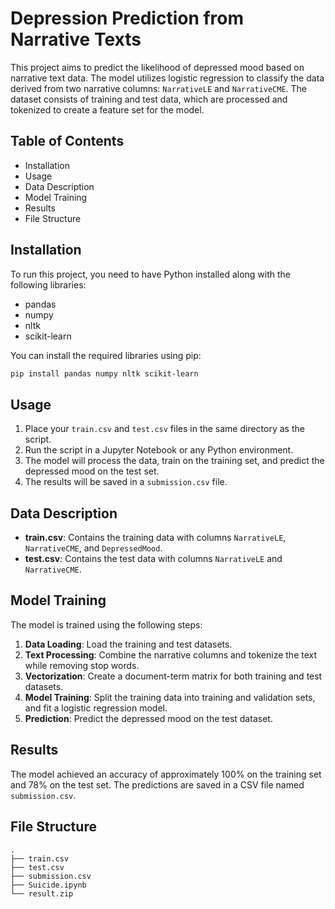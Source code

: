 # Depression Prediction from Narrative Texts

This project aims to predict the likelihood of depressed mood based on narrative text data. The model utilizes logistic regression to classify the data derived from two narrative columns: `NarrativeLE` and `NarrativeCME`. The dataset consists of training and test data, which are processed and tokenized to create a feature set for the model.

## Table of Contents

- Installation
- Usage
- Data Description
- Model Training
- Results
- File Structure


## Installation

To run this project, you need to have Python installed along with the following libraries:

- pandas
- numpy
- nltk
- scikit-learn

You can install the required libraries using pip:

```bash
pip install pandas numpy nltk scikit-learn
```

## Usage

1. Place your `train.csv` and `test.csv` files in the same directory as the script.
2. Run the script in a Jupyter Notebook or any Python environment.
3. The model will process the data, train on the training set, and predict the depressed mood on the test set.
4. The results will be saved in a `submission.csv` file.

## Data Description

- **train.csv**: Contains the training data with columns `NarrativeLE`, `NarrativeCME`, and `DepressedMood`.
- **test.csv**: Contains the test data with columns `NarrativeLE` and `NarrativeCME`.

## Model Training

The model is trained using the following steps:

1. **Data Loading**: Load the training and test datasets.
2. **Text Processing**: Combine the narrative columns and tokenize the text while removing stop words.
3. **Vectorization**: Create a document-term matrix for both training and test datasets.
4. **Model Training**: Split the training data into training and validation sets, and fit a logistic regression model.
5. **Prediction**: Predict the depressed mood on the test dataset.

## Results

The model achieved an accuracy of approximately 100% on the training set and 78% on the test set. The predictions are saved in a CSV file named `submission.csv`.

## File Structure

```
.
├── train.csv
├── test.csv
├── submission.csv
├── Suicide.ipynb
└── result.zip

```
